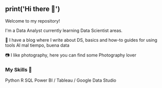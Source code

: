 ## print('Hi there 👋')

Welcome to my repository!

I'm a Data Analyst currently learning Data Scientist areas.

📑 I have a blog where I write about DS, basics and how-to guides for using tools Al mal tiempo, buena data

📷 I like photography, here you can find some Photography lover

### My Skills 📑

Python
R
SQL
Power BI / Tableau / Google Data Studio
